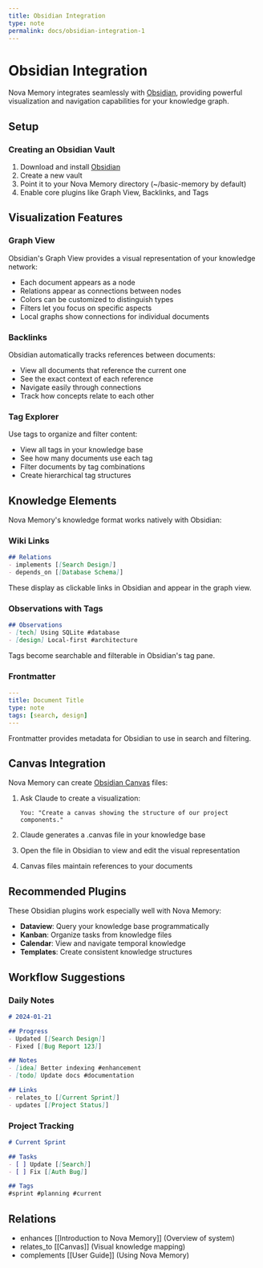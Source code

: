 ```yaml
---
title: Obsidian Integration
type: note
permalink: docs/obsidian-integration-1
---
```


# Obsidian Integration

Nova Memory integrates seamlessly with [Obsidian](https://obsidian.md), providing powerful visualization and navigation capabilities for your knowledge graph.

## Setup

### Creating an Obsidian Vault

1. Download and install [Obsidian](https://obsidian.md)
2. Create a new vault
3. Point it to your Nova Memory directory (~/basic-memory by default)
4. Enable core plugins like Graph View, Backlinks, and Tags

## Visualization Features

### Graph View

Obsidian's Graph View provides a visual representation of your knowledge network:

- Each document appears as a node
- Relations appear as connections between nodes
- Colors can be customized to distinguish types
- Filters let you focus on specific aspects
- Local graphs show connections for individual documents

### Backlinks

Obsidian automatically tracks references between documents:

- View all documents that reference the current one
- See the exact context of each reference
- Navigate easily through connections
- Track how concepts relate to each other

### Tag Explorer

Use tags to organize and filter content:

- View all tags in your knowledge base
- See how many documents use each tag
- Filter documents by tag combinations
- Create hierarchical tag structures

## Knowledge Elements

Nova Memory's knowledge format works natively with Obsidian:

### Wiki Links

```markdown
## Relations
- implements [[Search Design]]
- depends_on [[Database Schema]]
```

These display as clickable links in Obsidian and appear in the graph view.

### Observations with Tags

```markdown
## Observations
- [tech] Using SQLite #database
- [design] Local-first #architecture
```

Tags become searchable and filterable in Obsidian's tag pane.

### Frontmatter

```yaml
---
title: Document Title
type: note
tags: [search, design]
---
```

Frontmatter provides metadata for Obsidian to use in search and filtering.

## Canvas Integration

Nova Memory can create [Obsidian Canvas](https://obsidian.md/canvas) files:

1. Ask Claude to create a visualization:
   ```
   You: "Create a canvas showing the structure of our project components."
   ```

2. Claude generates a .canvas file in your knowledge base

3. Open the file in Obsidian to view and edit the visual representation

4. Canvas files maintain references to your documents

## Recommended Plugins

These Obsidian plugins work especially well with Nova Memory:

- **Dataview**: Query your knowledge base programmatically
- **Kanban**: Organize tasks from knowledge files
- **Calendar**: View and navigate temporal knowledge
- **Templates**: Create consistent knowledge structures

## Workflow Suggestions

### Daily Notes

```markdown
# 2024-01-21

## Progress
- Updated [[Search Design]]
- Fixed [[Bug Report 123]]

## Notes
- [idea] Better indexing #enhancement
- [todo] Update docs #documentation

## Links
- relates_to [[Current Sprint]]
- updates [[Project Status]]
```

### Project Tracking

```markdown
# Current Sprint

## Tasks
- [ ] Update [[Search]]
- [ ] Fix [[Auth Bug]]

## Tags
#sprint #planning #current
```

## Relations
- enhances [[Introduction to Nova Memory]] (Overview of system)
- relates_to [[Canvas]] (Visual knowledge mapping)
- complements [[User Guide]] (Using Nova Memory)